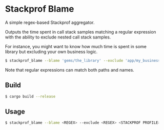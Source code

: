 # Stackprof Blame

A simple regex-based Stackprof aggregator.

Outputs the time spent in call stack samples matching a regular expression with the ability to exclude nested call stack samples. 

For instance, you might want to know how much time is spent in some library but excluding your own business logic.

```bash
$ stackprof_blame --blame 'gems/the_library' --exclude 'app/my_business_logic' some_profile.json
```

Note that regular expressions can match both paths and names.

## Build

```bash
$ cargo build --release
```

## Usage

```bash
$ stackprof_blame --blame <REGEX> --exclude <REGEX> <STACKPROF PROFILE>
```
